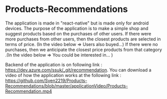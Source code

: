# Products-Recommendations
The application is made in "react-native" but is made only for android devices.
The purpose of the application is to make a simple shop and suggest products based on the purchases of other users.
If there were more purchases from other users, then the closest products are selected in terms of price. (In the video below => Users also buyed...)
If there were no purchases, then we anticipate the closest price products from that category .(In the video below => You could be interested in... )

Backend of the application is on following link : https://dev.azure.com/ssuk/_git/recommendation.
You can download a video of how the application works at the following link : https://github.com/Sven2219/Products-Recommendations/blob/master/applicationVideo/Products-Recommendation.mp4
